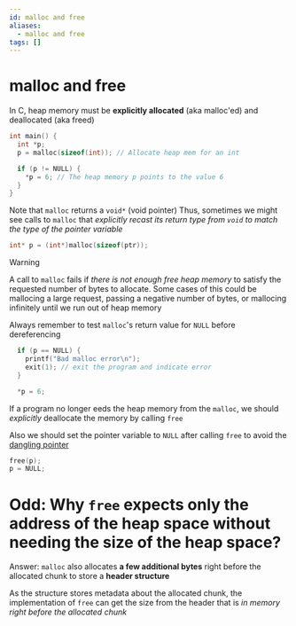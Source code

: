 ```yaml
---
id: malloc and free
aliases:
  - malloc and free
tags: []
---
```


# malloc and free

In C, heap memory must be **explicitly allocated** (aka malloc'ed) and deallocated (aka freed)

```c
int main() {
  int *p;
  p = malloc(sizeof(int)); // Allocate heap mem for an int

  if (p != NULL) {
    *p = 6; // The heap memory p points to the value 6
  }
}
```

Note that `malloc` returns a `void*` (void pointer) Thus, sometimes we might see calls to `malloc` that _explicitly recast its return type from `void` to match the type of the pointer variable_

```c
int* p = (int*)malloc(sizeof(ptr));
```

> [!WARNING]
> A call to `malloc` fails if _there is not enough free heap memory_ to satisfy the requested number of bytes to allocate.
> Some cases of this could be mallocing a large request, passing a negative number of bytes, or mallocing infinitely until we run out of heap memory

Always remember to test `malloc`'s return value for `NULL` before dereferencing

```c
  if (p == NULL) {
    printf("Bad malloc error\n");
    exit(1); // exit the program and indicate error
  }

  *p = 6;
```

If a program no longer eeds the heap memory from the `malloc`, we should _explicitly_ deallocate the memory by calling `free`

Also we should set the pointer variable to `NULL` after calling `free` to avoid the [dangling pointer](01-Areas/Computer/Dive_Into_Systems/notes/chapter2/Dangling%20pointer.md)

```c
free(p);
p = NULL;
```

# Odd: Why `free` expects only the address of the heap space without needing the size of the heap space?

Answer: `malloc` also allocates **a few additional bytes** right before the allocated chunk to store a **header structure**

As the structure stores metadata about the allocated chunk, the implementation of `free` can get the size from the header that is _in memory right before the allocated chunk_
